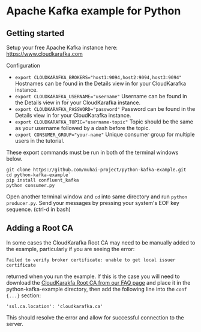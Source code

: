 # Apache Kafka example for Python


## Getting started

Setup your free Apache Kafka instance here: https://www.cloudkarafka.com

Configuration

* `export CLOUDKARAFKA_BROKERS="host1:9094,host2:9094,host3:9094"`
  Hostnames can be found in the Details view in for your CloudKarafka instance.
* `export CLOUDKARAFKA_USERNAME="username"`
  Username can be found in the Details view in for your CloudKarafka instance.
* `export CLOUDKARAFKA_PASSWORD="password"`
  Password can be found in the Details view in for your CloudKarafka instance.
* `export CLOUDKARAFKA_TOPIC="username-topic"`
  Topic should be the same as your username followed by a dash before the topic.
* `export CONSUMER_GROUP="your-name"`
  Unique consumer group for multiple users in the tutorial. 

These export commands must be run in both of the terminal windows below.

```
git clone https://github.com/muhai-project/python-kafka-example.git
cd python-kafka-example`
pip install confluent_kafka
python consumer.py
```

Open another terminal window and `cd` into same directory and run `python producer.py`.
Send your messages by pressing your system's EOF key sequence. (ctrl-d in bash)

## Adding a Root CA

In some cases the CloudKarafka Root CA may need to be manually added to the example, particularly if you are seeing the error:
```
Failed to verify broker certificate: unable to get local issuer certificate 
```
returned when you run the example. If this is the case you will need to download the [CloudKarakfa Root CA from our FAQ page](https://www.cloudkarafka.com/docs/faq.html) and place it in the python-kafka-example directory, then add the following line into the `conf {...}` section:
```
'ssl.ca.location': 'cloudkarafka.ca'
```
This should resolve the error and allow for successful connection to the server.
